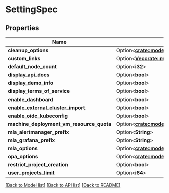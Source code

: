 # SettingSpec

## Properties

Name | Type | Description | Notes
------------ | ------------- | ------------- | -------------
**cleanup_options** | Option<[**crate::models::CleanupOptions**](CleanupOptions.md)> |  | [optional]
**custom_links** | Option<[**Vec<crate::models::CustomLink>**](CustomLink.md)> |  | [optional]
**default_node_count** | Option<**i32**> |  | [optional]
**display_api_docs** | Option<**bool**> |  | [optional]
**display_demo_info** | Option<**bool**> |  | [optional]
**display_terms_of_service** | Option<**bool**> |  | [optional]
**enable_dashboard** | Option<**bool**> |  | [optional]
**enable_external_cluster_import** | Option<**bool**> |  | [optional]
**enable_oidc_kubeconfig** | Option<**bool**> |  | [optional]
**machine_deployment_vm_resource_quota** | Option<[**crate::models::MachineDeploymentVmResourceQuota**](MachineDeploymentVMResourceQuota.md)> |  | [optional]
**mla_alertmanager_prefix** | Option<**String**> |  | [optional]
**mla_grafana_prefix** | Option<**String**> |  | [optional]
**mla_options** | Option<[**crate::models::MlaOptions**](MlaOptions.md)> |  | [optional]
**opa_options** | Option<[**crate::models::OpaOptions**](OpaOptions.md)> |  | [optional]
**restrict_project_creation** | Option<**bool**> |  | [optional]
**user_projects_limit** | Option<**i64**> |  | [optional]

[[Back to Model list]](../README.md#documentation-for-models) [[Back to API list]](../README.md#documentation-for-api-endpoints) [[Back to README]](../README.md)


